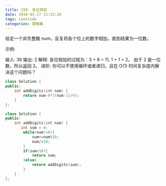 ```yaml
---
title: 258. 各位相加
date: 2018-05-27 15:32:34
tags: LeetCode
categories: 题解集
---
```


给定一个非负整数 num，反复将各个位上的数字相加，直到结果为一位数。

示例:

输入: 38
输出: 2 
解释: 各位相加的过程为：3 + 8 = 11, 1 + 1 = 2。 由于 2 是一位数，所以返回 2。
进阶:
你可以不使用循环或者递归，且在 O(1) 时间复杂度内解决这个问题吗？
```cpp
class Solution {
public:
    int addDigits(int num) {
        return num-9*((num-1)/9);
    }
};

class Solution {
public:
    int addDigits(int num) {
       int sum = 0;
        while(num!=0){
            sum+=num%10;
            num/=10;
        }
        if(sum<10){
            return sum;
        }else{
            return addDigits(sum);
        }
    }
};
```